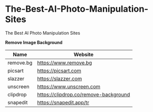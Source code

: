 # The-Best-AI-Photo-Manipulation-Sites
The Best AI Photo Manipulation Sites


<b>Remove Image Background</b>

Name | Website 
------------ | ------- 
 remove.bg| https://www.remove.bg
 picsart| https://picsart.com
 slazzer| https://slazzer.com
 unscreen| https://www.unscreen.com
 clipdrop| https://clipdrop.co/remove-background
snapedit| https://snapedit.app/tr
